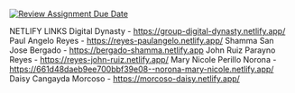 [![Review Assignment Due Date](https://classroom.github.com/assets/deadline-readme-button-24ddc0f5d75046c5622901739e7c5dd533143b0c8e959d652212380cedb1ea36.svg)](https://classroom.github.com/a/CAbaIWfq)

NETLIFY LINKS
Digital Dynasty - https://group-digital-dynasty.netlify.app/
Paul Angelo Reyes - https://reyes-paulangelo.netlify.app/
Shamma San Jose Bergado - https://bergado-shamma.netlify.app
John Ruiz Parayno Reyes - https://reyes-john-ruiz.netlify.app/
Mary Nicole Perillo Norona - https://661d48daeb9ee700bbf39e08--norona-mary-nicole.netlify.app/
Daisy Cangayda Morcoso - https://morcoso-daisy.netlify.app/